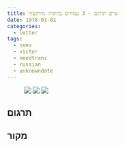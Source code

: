 ```yaml
---
title: טרם תורגם - 3 עמודים ברוסית מוויקטור
date: 1978-01-01
categories:
  - letter
tags:
  - zeev
  - victor
  - needtrans
  - russian
  - unknowndate
---
```


<figure class="half">
    <a  href="/pupko-papers/assets/images/1978-01-01-victor-1.jpg">
    <img src="/pupko-papers/assets/images/1978-01-01-victor-1.jpg"></a>
    <a  href="/pupko-papers/assets/images/1978-01-01-victor-2.jpg">
    <img src="/pupko-papers/assets/images/1978-01-01-victor-2.jpg"></a>
    <a  href="/pupko-papers/assets/images/1978-01-01-victor-3.jpg">
    <img src="/pupko-papers/assets/images/1978-01-01-victor-3.jpg"></a>
</figure>

## תרגום

## מקור
